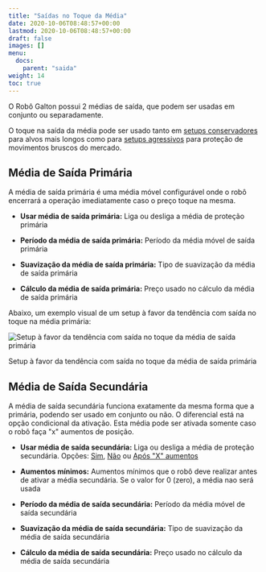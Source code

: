 ```yaml
---
title: "Saídas no Toque da Média"
date: 2020-10-06T08:48:57+00:00
lastmod: 2020-10-06T08:48:57+00:00
draft: false
images: []
menu:
  docs:
    parent: "saida"
weight: 14
toc: true
---
```


O Robô Galton possui 2 médias de saída, que podem ser usadas em conjunto ou separadamente.

O toque na saída da média pode ser usado tanto em <ins>setups conservadores</ins> para alvos mais longos como para <ins>setups agressivos</ins> para proteção de movimentos bruscos do mercado.

## Média de Saída Primária

A média de saída primária é uma média móvel configurável onde o robô encerrará a operação imediatamente caso o preço toque na mesma.

- **Usar média de saída primária:** Liga ou desliga a média de proteção primária

- **Período da média de saída primária:** Período da média móvel de saída primária

- **Suavização da média de saída primária:** Tipo de suavização da média de saída primária

- **Cálculo da média de saída primária:** Preço usado no cálculo da média de saída primária

Abaixo, um exemplo visual de um setup à favor da tendência com saída no toque na média primária:

<div class="moldura">
    <img src="../../images/saida-01.png" alt="Setup à favor da tendência com saída no toque da média de saída primária">
    <p class="legenda">Setup à favor da tendência com saída no toque da média de saída primária</p>
</div>

## Média de Saída Secundária

A média de saída secundária funciona exatamente da mesma forma que a primária, podendo ser usado em conjunto ou não. O diferencial está na opção condicional da ativação. Esta média pode ser ativada somente caso o robô faça "x" aumentos de posição.

- **Usar média de saída secundária:** Liga ou desliga a média de proteção secundária. Opções: <ins>Sim</ins>, <ins>Não</ins> ou <ins>Após "X" aumentos</ins>

- **Aumentos mínimos:** Aumentos mínimos que o robô deve realizar antes de ativar a média secundária. Se o valor for 0 (zero), a média nao será usada

- **Período da média de saída secundária:** Período da média móvel de saída secundária

- **Suavização da média de saída secundária:** Tipo de suavização da média de saída secundária

- **Cálculo da média de saída secundária:** Preço usado no cálculo da média de saída secundária